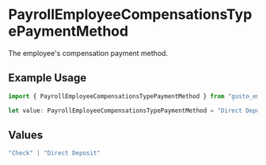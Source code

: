 # PayrollEmployeeCompensationsTypePaymentMethod

The employee's compensation payment method.

## Example Usage

```typescript
import { PayrollEmployeeCompensationsTypePaymentMethod } from "gusto_embedded/models/components";

let value: PayrollEmployeeCompensationsTypePaymentMethod = "Direct Deposit";
```

## Values

```typescript
"Check" | "Direct Deposit"
```
